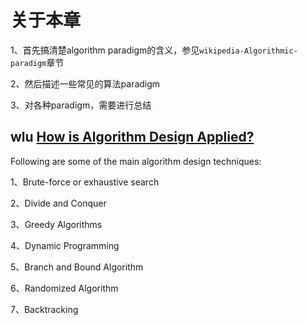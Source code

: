# 关于本章

1、首先搞清楚algorithm paradigm的含义，参见`wikipedia-Algorithmic-paradigm`章节

2、然后描述一些常见的算法paradigm

3、对各种paradigm，需要进行总结

## wlu [How is Algorithm Design Applied?](https://online.wlu.ca/news/2019/02/12/how-algorithm-design-applied)

Following are some of the main algorithm design techniques:

1、Brute-force or exhaustive search

2、Divide and Conquer

3、Greedy Algorithms

4、Dynamic Programming

5、Branch and Bound Algorithm

6、Randomized Algorithm

7、Backtracking